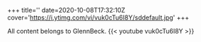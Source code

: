 +++
title=''
date=2020-10-08T17:32:10Z
cover='https://i.ytimg.com/vi/vuk0cTu6I8Y/sddefault.jpg'
+++

All content belongs to GlennBeck.
{{< youtube vuk0cTu6I8Y >}}
